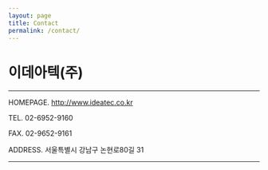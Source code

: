 ```yaml
---
layout: page
title: Contact
permalink: /contact/
---
```


# 이데아텍(주)

***

HOMEPAGE.   http://www.ideatec.co.kr

TEL.   02-6952-9160         

FAX.   02-9652-9161

ADDRESS.   서울특별시 강남구 논현로80길 31 

***
